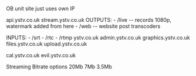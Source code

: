 OB unit site just uses own IP

api.ystv.co.uk
stream.ystv.co.uk
  OUTPUTS:
	- /live -- records 1080p, watermark added from here
	- /web -- website post transcoders

  INPUTS:
	- /srt
	- /rtc
	- /rtmp
ystv.co.uk
admin.ystv.co.uk
graphics.ystv.co.uk
files.ystv.co.uk
upload.ystv.co.uk

cal.ystv.co.uk
evil.ystv.co.uk


Streaming Bitrate options
20Mb
7Mb
3.5Mb
